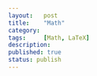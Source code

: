 ```yaml
---
layout:   post
title:    "Math"
category:  
tags:     [Math, LaTeX]
description: 
published: true
status: publish
---
```

 
